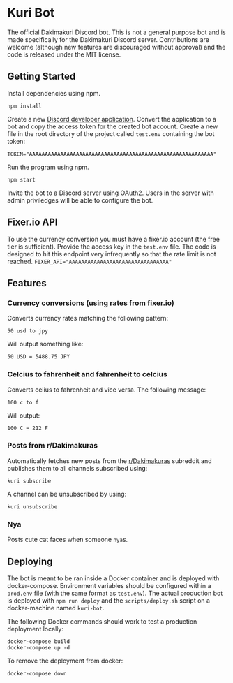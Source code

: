 # Kuri Bot

The official Dakimakuri Discord bot. This is not a general purpose bot and is made specifically for the Dakimakuri Discord server. Contributions are welcome (although new features are discouraged without approval) and the code is released under the MIT license.

## Getting Started

Install dependencies using npm.

```npm install```

Create a new [Discord developer application](https://discordapp.com/developers/applications/). Convert the application to a bot and copy the access token for the created bot account. Create a new file in the root directory of the project called ```test.env``` containing the bot token:

```TOKEN="AAAAAAAAAAAAAAAAAAAAAAAAAAAAAAAAAAAAAAAAAAAAAAAAAAAAAAAAAAA"```

Run the program using npm.

```npm start```

Invite the bot to a Discord server using OAuth2. Users in the server with admin priviledges will be able to configure the bot.

## Fixer.io API

To use the currency conversion you must have a fixer.io account (the free tier is sufficient). Provide the access key in the ```test.env``` file. The code is designed to hit this endpoint very infrequently so that the rate limit is not reached.
```FIXER_API="AAAAAAAAAAAAAAAAAAAAAAAAAAAAAAAA"```

## Features

### Currency conversions (using rates from fixer.io)

Converts currency rates matching the following pattern:

```50 usd to jpy```

Will output something like:

```50 USD = 5488.75 JPY```

### Celcius to fahrenheit and fahrenheit to celcius

Converts celius to fahrenheit and vice versa. The following message:

```100 c to f```

Will output:

```100 C = 212 F```

### Posts from r/Dakimakuras

Automatically fetches new posts from the [r/Dakimakuras](https://www.reddit.com/r/Dakimakuras) subreddit and publishes them to all channels subscribed using:

```kuri subscribe```

A channel can be unsubscribed by using:

```kuri unsubscribe```

### Nya

Posts cute cat faces when someone ```nya```s.

## Deploying

The bot is meant to be ran inside a Docker container and is deployed with docker-compose. Environment variables should be configured within a ```prod.env``` file (with the same format as ```test.env```). The actual production bot is deployed with ```npm run deploy``` and the ```scripts/deploy.sh``` script on a docker-machine named ```kuri-bot```.

The following Docker commands should work to test a production deployment locally:

```
docker-compose build
docker-compose up -d
```

To remove the deployment from docker:

```
docker-compose down
```
